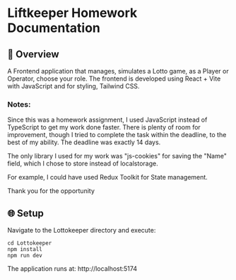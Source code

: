 # Liftkeeper Homework Documentation

## 🚀 Overview

A Frontend application that manages, simulates a Lotto game, as a Player or Operator, choose your role. The frontend is developed using React + Vite with JavaScript and for styling, Tailwind CSS.

### Notes:

Since this was a homework assignment, I used JavaScript instead of TypeScript to get my work done faster. There is plenty of room for improvement, though I tried to complete the task within the deadline, to the best of my ability. The deadline was exactly 14 days.

The only library I used for my work was "js-cookies" for saving the "Name" field, which I chose to store instead of localstorage.

For example, I could have used Redux Toolkit for State management.

Thank you for the opportunity

## 🌐 Setup

Navigate to the Lottokeeper directory and execute:

```
cd Lottokeeper
npm install
npm run dev
```

The application runs at: http://localhost:5174
